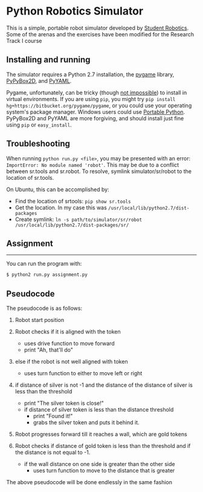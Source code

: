 Python Robotics Simulator
================================

This is a simple, portable robot simulator developed by [Student Robotics](https://studentrobotics.org).
Some of the arenas and the exercises have been modified for the Research Track I course

Installing and running
----------------------

The simulator requires a Python 2.7 installation, the [pygame](http://pygame.org/) library, [PyPyBox2D](https://pypi.python.org/pypi/pypybox2d/2.1-r331), and [PyYAML](https://pypi.python.org/pypi/PyYAML/).

Pygame, unfortunately, can be tricky (though [not impossible](http://askubuntu.com/q/312767)) to install in virtual environments. If you are using `pip`, you might try `pip install hg+https://bitbucket.org/pygame/pygame`, or you could use your operating system's package manager. Windows users could use [Portable Python](http://portablepython.com/). PyPyBox2D and PyYAML are more forgiving, and should install just fine using `pip` or `easy_install`.

## Troubleshooting

When running `python run.py <file>`, you may be presented with an error: `ImportError: No module named 'robot'`. This may be due to a conflict between sr.tools and sr.robot. To resolve, symlink simulator/sr/robot to the location of sr.tools.

On Ubuntu, this can be accomplished by:
* Find the location of srtools: `pip show sr.tools`
* Get the location. In my case this was `/usr/local/lib/python2.7/dist-packages`
* Create symlink: `ln -s path/to/simulator/sr/robot /usr/local/lib/python2.7/dist-packages/sr/`

## Assignment
-----------------------------
 

You can run the program with:

```bash
$ python2 run.py assignment.py
```


## Pseudocode

The pseudocode is as follows:

1. Robot start position
2. Robot checks if it is aligned with the token
   - uses drive function to move forward
   - print "Ah, that'll do"
3. else if the robot is not well aligned with token
   - uses turn function to either to move left or right
4. if distance of silver is not -1 and the distance of the distance of silver is less than the threshold 
   - print "The silver token is close!"
   - if distance of silver token is less than the distance threshold
     - print "Found it!"
     - grabs the silver token and puts it behind it.

5. Robot progresses forward till it reaches a wall, which are gold tokens
6. Robot checks if distance of gold token is less than the threshold and if the distance is not equal to -1.
   - if the wall distance on one side is greater than the other side
     - uses turn function to move to the distance that is greater

The above pseudocode will be done endlessly in the same fashion

  


